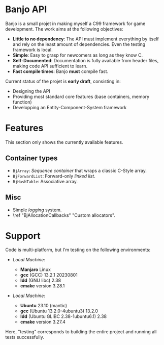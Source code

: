 Banjo API
=========

Banjo is a small projet in making myself a C99 framework for game development.
The work aims at the following objectives:

- **Little to no dependency**: The API must implement everything by itself and rely on the least amount of dependencies. Even the testing framework is local.
- **Simple**:                  Easy to grasp for newcomers as long as they know C.
- **Self-Documented**:         Documentation is fully available from header files, making code API sufficient to learn.
- **Fast compile times**:      Banjo **must** compile fast.

Current status of the projet is **early draft**, consisting in:
- Designing the API
- Providing most standard core features (base containers, memory function)
- Developping an Entity-Component-System framework

Features
========

This section only shows the currently available features.

Container types
---------------

- `BjArray`: *Sequence container* that wraps a classic C-Style array.
- `BjForwardList`: Forward-only *linked list*.
- `BjHashTable`: Associative array.

Misc
----

* Simple *logging* system.
* \ref "BjAllocationCallbacks" "Custom allocators".

Support
=======

Code is multi-platform, but I'm testing on the following environments:

- *Local Machine*:
  - **Manjaro** Linux
  - **gcc** (GCC) 13.2.1 20230801
  - **ldd** (GNU libc) 2.38
  - **cmake** version 3.28.1

- *Local Machine*:
  - **Ubuntu** 23.10 (mantic)
  - **gcc** (Ubuntu 13.2.0-4ubuntu3) 13.2.0
  - **ldd** (Ubuntu GLIBC 2.38-1ubuntu6.1) 2.38
  - **cmake** version 3.27.4

Here, "testing" corresponds to building the entire project and running all tests successfully.








